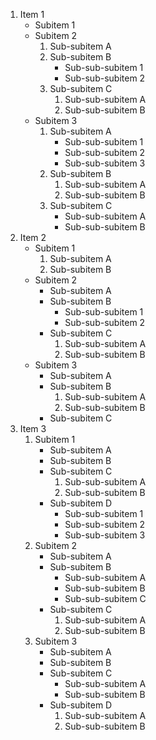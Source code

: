 1. Item 1
    - Subitem 1
    - Subitem 2
        1. Sub-subitem A
        2. Sub-subitem B
            - Sub-sub-subitem 1
            - Sub-sub-subitem 2
        3. Sub-subitem C
            1. Sub-sub-subitem A
            2. Sub-sub-subitem B
    - Subitem 3
        1. Sub-subitem A
            - Sub-sub-subitem 1
            - Sub-sub-subitem 2
            - Sub-sub-subitem 3
        2. Sub-subitem B
            1. Sub-sub-subitem A
            2. Sub-sub-subitem B
        3. Sub-subitem C
            - Sub-sub-subitem A
            - Sub-sub-subitem B
2. Item 2
    - Subitem 1
        1. Sub-subitem A
        2. Sub-subitem B
    - Subitem 2
        - Sub-subitem A
        - Sub-subitem B
            - Sub-sub-subitem 1
            - Sub-sub-subitem 2
        - Sub-subitem C
            1. Sub-sub-subitem A
            2. Sub-sub-subitem B
    - Subitem 3
        - Sub-subitem A
        - Sub-subitem B
            1. Sub-sub-subitem A
            2. Sub-sub-subitem B
        - Sub-subitem C
3. Item 3
    1. Subitem 1
        - Sub-subitem A
        - Sub-subitem B
        - Sub-subitem C
            1. Sub-sub-subitem A
            2. Sub-sub-subitem B
        - Sub-subitem D
            - Sub-sub-subitem 1
            - Sub-sub-subitem 2
            - Sub-sub-subitem 3
    2. Subitem 2
        - Sub-subitem A
        - Sub-subitem B
            - Sub-sub-subitem A
            - Sub-sub-subitem B
            - Sub-sub-subitem C
        - Sub-subitem C
            1. Sub-sub-subitem A
            2. Sub-sub-subitem B
    3. Subitem 3
        - Sub-subitem A
        - Sub-subitem B
        - Sub-subitem C
            - Sub-sub-subitem A
            - Sub-sub-subitem B
        - Sub-subitem D
            1. Sub-sub-subitem A
            2. Sub-sub-subitem B

